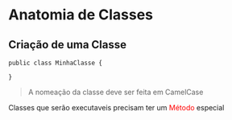 # Anatomia de Classes   

## Criação de uma Classe 
```
public class MinhaClasse {

}
```
> A nomeação da classe deve ser feita em CamelCase 

Classes que serão executaveis precisam ter um <span style="color: red;">Método</span> especial